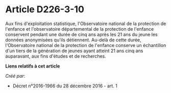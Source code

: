 # Article D226-3-10

Aux fins d'exploitation statistique, l'Observatoire national de la protection de l'enfance et l'observatoire départemental de
la protection de l'enfance conservent pendant une durée de cinq ans après les 21 ans du jeune les données anonymisées qu'ils
détiennent. Au-delà de cette durée, l'Observatoire national de la protection de l'enfance conserve un échantillon d'un tiers
de la génération de jeunes ayant atteint 21 ans cinq ans auparavant, aux fins d'études et de recherches.

**Liens relatifs à cet article**

_Créé par_:

  - Décret n°2016-1966 du 28 décembre 2016 - art. 1
